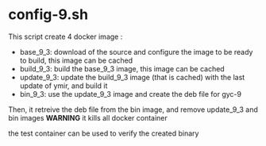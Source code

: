 # config-9.sh

This script create 4 docker image :
- base_9_3: download of the source and configure the image to be ready to build, this image can be cached
- build_9_3: build the base_9_3 image, this image can be cached
- update_9_3: update the build_9_3 image (that is cached) with the last update of ymir, and build it
- bin_9_3: use the update_9_3 image and create the deb file for gyc-9

Then, it retreive the deb file from the bin image, and remove update_9_3 and bin images
**WARNING** it kills all docker container

the test container can be used to verify the created binary